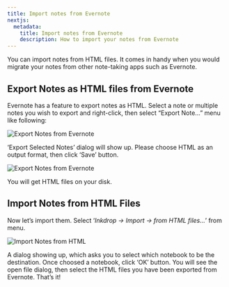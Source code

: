 ```yaml
---
title: Import notes from Evernote
nextjs:
  metadata:
    title: Import notes from Evernote
    description: How to import your notes from Evernote
---
```


You can import notes from HTML files.
It comes in handy when you would migrate your notes from other note-taking apps such as Evernote.

## Export Notes as HTML files from Evernote

Evernote has a feature to export notes as HTML. Select a note or multiple notes you wish to export and right-click, then select “Export Note…” menu like following:

![Export Notes from Evernote](/images/how-to-import-notes-from-evernote_export-from-evernote.png)

‘Export Selected Notes’ dialog will show up. Please choose HTML as an output format, then click ‘Save’ button.

![Export Notes from Evernote](/images/how-to-import-notes-from-evernote_export-from-evernote-dialog.png)

You will get HTML files on your disk.

## Import Notes from HTML Files

Now let’s import them. Select ‘_Inkdrop -> Import -> from HTML files…_’ from menu.

![Import Notes from HTML](/images/how-to-import-notes-from-evernote_import-from-html.png)

A dialog showing up, which asks you to select which notebook to be the destination. Once choosed a notebook, click ‘OK’ button. You will see the open file dialog, then select the HTML files you have been exported from Evernote. That’s it!
